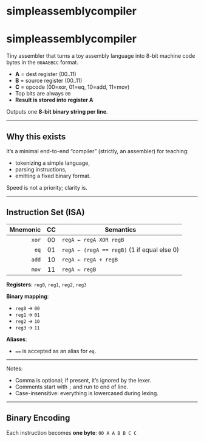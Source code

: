 # simpleassemblycompiler

# simpleassemblycompiler

Tiny assembler that turns a toy assembly language into 8-bit machine code bytes in the `00AABBCC` format.

- **A** = dest register (00..11)
- **B** = source register (00..11)
- **C** = opcode (00=xor, 01=eq, 10=add, 11=mov)
- Top bits are always `00`
- **Result is stored into register A**

Outputs one **8-bit binary string per line**.

---

## Why this exists

It’s a minimal end-to-end “compiler” (strictly, an assembler) for teaching:
- tokenizing a simple language,
- parsing instructions,
- emitting a fixed binary format.

Speed is not a priority; clarity is.

---

## Instruction Set (ISA)

| Mnemonic | CC | Semantics                                 |
|---------:|:--:|--------------------------------------------|
| `xor`    | 00 | `regA ← regA XOR regB`                    |
| `eq`     | 01 | `regA ← (regA == regB)` (1 if equal else 0) |
| `add`    | 10 | `regA ← regA + regB`                      |
| `mov`    | 11 | `regA ← regB`                             |

**Registers**: `reg0`, `reg1`, `reg2`, `reg3`

**Binary mapping**:
- `reg0` → `00`
- `reg1` → `01`
- `reg2` → `10`
- `reg3` → `11`

**Aliases**:
- `==` is accepted as an alias for `eq`.

---

Notes:
- Comma is optional; if present, it’s ignored by the lexer.
- Comments start with `;` and run to end of line.
- Case-insensitive: everything is lowercased during lexing.

---

## Binary Encoding

Each instruction becomes **one byte**: `00 A A B B C C`


